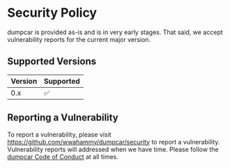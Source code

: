 # Security Policy

dumpcar is provided as-is and is in very early stages. That said, we accept
vulnerability reports for the current major version.

## Supported Versions

| Version | Supported          |
| ------- | ------------------ |
| 0.x     | :white_check_mark: |

## Reporting a Vulnerability

To report a vulnerability, please visit https://github.com/wwahammy/dumpcar/security to report a vulnerability.
Vulnerability reports will addressed when we have time. Please follow the
[dumpcar Code of Conduct](https://github.com/wwahammy/dumpcar/blob/main/CODE_OF_CONDUCT.md)
at all times.
